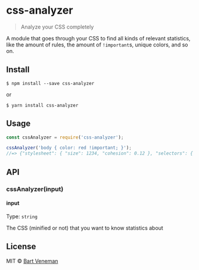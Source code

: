 # css-analyzer

> Analyze your CSS completely

A module that goes through your CSS to find all kinds of relevant statistics,
like the amount of rules, the amount of `!important`s, unique colors, and so on.


## Install

```
$ npm install --save css-analyzer
```

or

```
$ yarn install css-analyzer
```


## Usage

```js
const cssAnalyzer = require('css-analyzer');

cssAnalyzer('body { color: red !important; }');
//=> {"stylesheet": { "size": 1234, "cohesion": 0.12 }, "selectors": { "total": 123, "totalUnique": 112 }, "etc..."}
```


## API

### cssAnalyzer(input)

#### input

Type: `string`

The CSS (minified or not) that you want to know statistics about


## License

MIT © [Bart Veneman](http://projectwallace.herokuapp.com)
